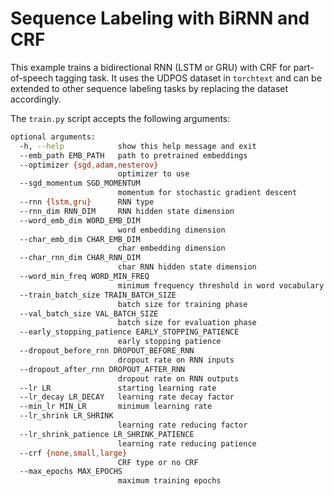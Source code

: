 # Sequence Labeling with BiRNN and CRF

This example trains a bidirectional RNN (LSTM or GRU) with CRF for part-of-speech tagging task. It uses the UDPOS dataset
 in `torchtext` and can be extended to other sequence labeling tasks by replacing the dataset accordingly.

The `train.py` script accepts the following arguments:

```bash
optional arguments:
  -h, --help            show this help message and exit
  --emb_path EMB_PATH   path to pretrained embeddings
  --optimizer {sgd,adam,nesterov}
                        optimizer to use
  --sgd_momentum SGD_MOMENTUM
                        momentum for stochastic gradient descent
  --rnn {lstm,gru}      RNN type
  --rnn_dim RNN_DIM     RNN hidden state dimension
  --word_emb_dim WORD_EMB_DIM
                        word embedding dimension
  --char_emb_dim CHAR_EMB_DIM
                        char embedding dimension
  --char_rnn_dim CHAR_RNN_DIM
                        char RNN hidden state dimension
  --word_min_freq WORD_MIN_FREQ
                        minimum frequency threshold in word vocabulary
  --train_batch_size TRAIN_BATCH_SIZE
                        batch size for training phase
  --val_batch_size VAL_BATCH_SIZE
                        batch size for evaluation phase
  --early_stopping_patience EARLY_STOPPING_PATIENCE
                        early stopping patience
  --dropout_before_rnn DROPOUT_BEFORE_RNN
                        dropout rate on RNN inputs
  --dropout_after_rnn DROPOUT_AFTER_RNN
                        dropout rate on RNN outputs
  --lr LR               starting learning rate
  --lr_decay LR_DECAY   learning rate decay factor
  --min_lr MIN_LR       minimum learning rate
  --lr_shrink LR_SHRINK
                        learning rate reducing factor
  --lr_shrink_patience LR_SHRINK_PATIENCE
                        learning rate reducing patience
  --crf {none,small,large}
                        CRF type or no CRF
  --max_epochs MAX_EPOCHS
                        maximum training epochs
```
